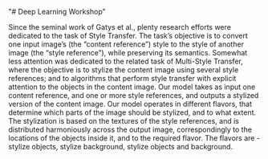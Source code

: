 "# Deep Learning Workshop" 

Since the seminal work of Gatys et al., plenty research efforts were dedicated to the task of Style Transfer. The task’s objective is to convert one input image’s (the “content reference”) style to the style of another image (the “style reference”), while preserving its semantics. Somewhat less attention was dedicated to the related task of Multi-Style Transfer, where the objective is to stylize the content image using several style references; and to algorithms that perform style transfer with explicit attention to the objects in the content image. 
Our model takes as input one content reference, and one or more style references, and outputs a stylized version of the content image. Our model operates in different flavors, that determine which parts of the image should be stylized, and to what extent. The stylization is based on the textures of the style references, and is distributed harmoniously across the output image, correspondingly to the locations of the objects inside it, and to the required flavor. The flavors are - stylize objects, stylize background, stylize objects and background.

